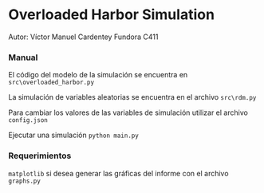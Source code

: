 # Overloaded Harbor Simulation
Autor: Víctor Manuel Cardentey Fundora C411



### Manual

El código del modelo de la simulación se encuentra en `src\overloaded_harbor.py`

La simulación de variables aleatorias se encuentra en el archivo `src\rdm.py`

Para cambiar los valores de las variables de simulación utilizar el archivo `config.json`

Ejecutar una simulación `python main.py`

### Requerimientos

`matplotlib` si desea generar las gráficas del informe con el archivo `graphs.py`





​	
